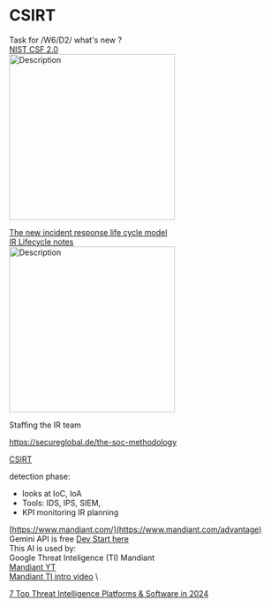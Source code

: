 # CSIRT
Task for /W6/D2/ what's new ? \
[NIST CSF 2.0](https://nvlpubs.nist.gov/nistpubs/CSWP/NIST.CSWP.29.pdf) \
<img src="https://github.com/user-attachments/assets/c1bd7f16-b5a2-4e36-8ff2-9141d5e31409" height="300px" alt="Description">

[The new incident response life cycle model ](https://csrc.nist.gov/Projects/incident-response) \
[IR Lifecycle notes](https://github.com/FredericGariepy/LighthouseLabs/blob/main/PKM/W4/D5/Project/notes.md#nist-incident-response-life-cycle-model) \
<img src="https://camo.githubusercontent.com/3d3d32c8857d162791fd57f4968e86eceb4c32adfa31c9a5344d5a4e11683394/68747470733a2f2f637372632e6e6973742e676f762f637372632f6d656469612f50726f6a656374732f696e636964656e742d726573706f6e73652f696d616765732d6d656469612f6c6966652532306379636c652e706e67" height="300px" alt="Description">


Staffing the IR team 

https://secureglobal.de/the-soc-methodology

[CSIRT](https://secureglobal.de/the-csirt-methodology)

detection phase:
- looks at IoC, IoA
- Tools: IDS, IPS, SIEM,
- KPI monitoring
IR planning

[https://www.mandiant.com/](https://www.mandiant.com/advantage)
Gemini API is free [Dev Start here](https://ai.google.dev/gemini-api/docs/get-started/tutorial) \
This AI is used by: \
Google Threat Inteligence (TI) Mandiant \
[Mandiant YT ](https://www.youtube.com/@Mandiant) \
[Mandiant TI intro video](https://www.youtube.com/watch?v=0x2-BIJo38I) \

[7 Top Threat Intelligence Platforms & Software in 2024](https://www.esecurityplanet.com/products/threat-intelligence-platforms/)




